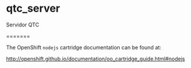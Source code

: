 # qtc_server
Servidor QTC

=======

The OpenShift `nodejs` cartridge documentation can be found at:

http://openshift.github.io/documentation/oo_cartridge_guide.html#nodejs